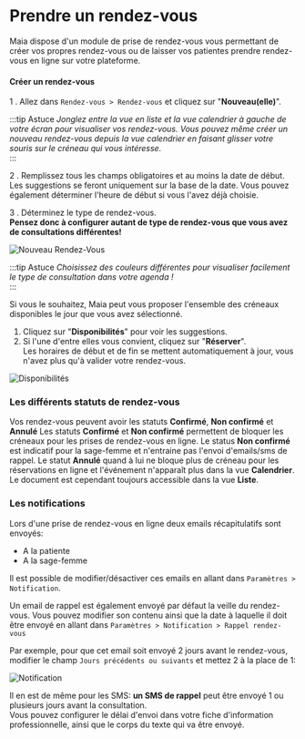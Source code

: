 
# Prendre un rendez-vous

Maia dispose d'un module de prise de rendez-vous vous permettant de créer vos propres rendez-vous ou de laisser vos patientes prendre rendez-vous en ligne sur votre plateforme.


#### Créer un rendez-vous


1 .  Allez dans `Rendez-vous > Rendez-vous` et cliquez sur "**Nouveau(elle)**".


:::tip Astuce
*Jonglez entre la vue en liste et la vue calendrier à gauche de votre écran pour visualiser vos rendez-vous. Vous pouvez même créer un nouveau rendez-vous depuis la vue calendrier en faisant glisser votre souris sur le créneau qui vous intéresse.*  
:::

2 . Remplissez tous les champs obligatoires et au moins la date de début. Les suggestions se feront uniquement sur la base de la date. Vous pouvez également déterminer l'heure de début si vous l'avez déjà choisie.

3 . Déterminez le type de rendez-vous.  
**Pensez donc à configurer autant de type de rendez-vous que vous avez de consultations différentes!**  

![Nouveau Rendez-Vous](/img/appointments/nouveau_rdv.png)  

:::tip Astuce
*Choisissez des couleurs différentes pour visualiser facilement le type de consultation dans votre agenda !*  
:::


Si vous le souhaitez, Maia peut vous proposer l'ensemble des créneaux disponibles le jour que vous avez sélectionné.

1. Cliquez sur "**Disponibilités**" pour voir les suggestions.
2. Si l'une d'entre elles vous convient, cliquez sur "**Réserver**".  
Les horaires de début et de fin se mettent automatiquement à jour, vous n'avez plus qu'à valider votre rendez-vous.

![Disponibilités](/img/appointments/disponibilites.png)
<br>

### Les différents statuts de rendez-vous

Vos rendez-vous peuvent avoir les statuts __Confirmé__, __Non confirmé__ et __Annulé__
Les statuts __Confirmé__ et __Non confirmé__ permettent de bloquer les créneaux pour les prises de rendez-vous en ligne.
Le status __Non confirmé__ est indicatif pour la sage-femme et n'entraine pas l'envoi d'emails/sms de rappel.
Le statut __Annulé__ quand à lui ne bloque plus de créneau pour les réservations en ligne et l'événement n'apparaît plus dans la vue __Calendrier__.
Le document est cependant toujours accessible dans la vue __Liste__.


### Les notifications

Lors d'une prise de rendez-vous en ligne deux emails récapitulatifs sont envoyés:
- A la patiente
- A la sage-femme

Il est possible de modifier/désactiver ces emails en allant dans `Paramètres > Notification`.

Un email de rappel est également envoyé par défaut la veille du rendez-vous.
Vous pouvez modifier son contenu ainsi que la date à laquelle il doit être envoyé en allant dans `Paramètres > Notification > Rappel rendez-vous`

Par exemple, pour que cet email soit envoyé 2 jours avant le rendez-vous, modifier le champ `Jours précédents ou suivants` et mettez 2 à la place de 1:

![Notification](/img/appointments/reminder_notification.png)


Il en est de même pour les SMS: **un SMS de rappel** peut être envoyé 1 ou plusieurs jours avant la consultation.  
Vous pouvez configurer le délai d'envoi dans votre fiche d'information professionnelle, ainsi que le corps du texte qui va être envoyé.  